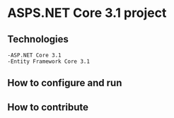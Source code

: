 # ASPS.NET Core 3.1 project 
## Technologies
	-ASP.NET Core 3.1
	-Entity Framework Core 3.1
## How to configure and run
## How to contribute